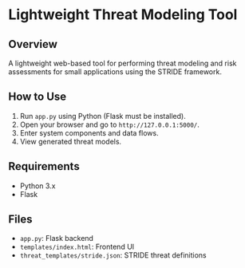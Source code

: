 # Lightweight Threat Modeling Tool

## Overview
A lightweight web-based tool for performing threat modeling and risk assessments for small applications using the STRIDE framework.

## How to Use
1. Run `app.py` using Python (Flask must be installed).
2. Open your browser and go to `http://127.0.0.1:5000/`.
3. Enter system components and data flows.
4. View generated threat models.

## Requirements
- Python 3.x
- Flask

## Files
- `app.py`: Flask backend
- `templates/index.html`: Frontend UI
- `threat_templates/stride.json`: STRIDE threat definitions
